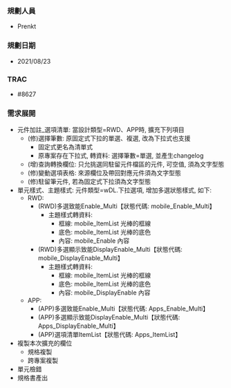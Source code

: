 ### <div id="user">規劃人員</div>
* Prenkt

### <div id="updatedate">規劃日期</div>
* 2021/08/23

### <div id="trac">TRAC</div>
* #8627 

### <div id="requirement">需求展開</div>
* 元件加註_選項清單: 當設計類型=RWD、APP時, 擴充下列項目
    * (修)選擇筆數: 原固定式下拉的單選、複選, 改為下拉式也支援
        * 固定式更名為清單式
        * 原專案存在下拉式, 轉資料: 選擇筆數=單選, 並產生changelog
    * (增)查詢轉換欄位: 只允挑選同駐留元件檔區的元件, 可空值, 須為文字型態
    * (修)變動選項表格: 來源欄位及帶回對應元件須為文字型態
    * (修)駐留筆元件, 若為固定式下拉須為文字型態
* 單元樣式、主題樣式: 元件類型=wDL.下拉選項, 增加多選狀態樣式, 如下:
    * RWD: 
        * (RWD)多選致能Enable_Multi【狀態代碼: mobile_Enable_Multi】
            * 主題樣式轉資料: 
                * 框線: mobile_ItemList 光棒的框線
                * 底色: mobile_ItemList 光棒的底色
                * 內容: mobile_Enable 內容
        * (RWD)多選顯示致能DisplayEnable_Multi【狀態代碼: mobile_DisplayEnable_Multi】
            * 主題樣式轉資料: 
                * 框線: mobile_ItemList 光棒的框線
                * 底色: mobile_ItemList 光棒的底色
                * 內容: mobile_DisplayEnable 內容
    * APP:  
        * (APP)多選致能Enable_Multi【狀態代碼: Apps_Enable_Multi】
        * (APP)多選顯示致能DisplayEnable_Multi【狀態代碼: Apps_DisplayEnable_Multi】
        * (APP)選項清單ItemList【狀態代碼: Apps_ItemList】
* 複製本次擴充的欄位
    * 規格複製
    * 跨專案複製
* 單元檢錯
* 規格書產出
    


